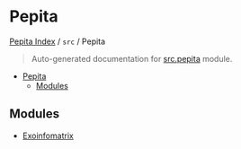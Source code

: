 # Pepita

[Pepita Index](../../README.md#pepita-index) /
`src` /
Pepita

> Auto-generated documentation for [src.pepita](https://github.com/JulioHC00/PEPITA/blob/main/src/pepita/__init__.py) module.

- [Pepita](#pepita)
  - [Modules](#modules)

## Modules

- [Exoinfomatrix](./exoInfoMatrix.md)